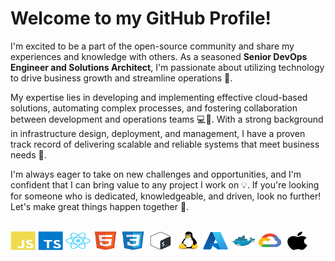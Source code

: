 # Welcome to my GitHub Profile!

I'm excited to be a part of the open-source community and share my experiences and knowledge with others. As a seasoned **Senior DevOps Engineer and Solutions Architect**, I'm passionate about utilizing technology to drive business growth and streamline operations 🚀.

My expertise lies in developing and implementing effective cloud-based solutions, automating complex processes, and fostering collaboration between development and operations teams 💻💼. With a strong background in infrastructure design, deployment, and management, I have a proven track record of delivering scalable and reliable systems that meet business needs 💪.

I'm always eager to take on new challenges and opportunities, and I'm confident that I can bring value to any project I work on 💡. If you're looking for someone who is dedicated, knowledgeable, and driven, look no further! Let's make great things happen together 🙌.


  
<div style="display: inline_block"><br>
  <img align="center" alt="levi2m-Js" height="30" width="40" src="https://raw.githubusercontent.com/devicons/devicon/master/icons/javascript/javascript-plain.svg">
  <img align="center" alt="levi2m-Ts" height="30" width="40" src="https://raw.githubusercontent.com/devicons/devicon/master/icons/typescript/typescript-plain.svg">
  <img align="center" alt="levi2m-React" height="30" width="40" src="https://raw.githubusercontent.com/devicons/devicon/master/icons/react/react-original.svg">
  <img align="center" alt="levi2m-HTML" height="30" width="40" src="https://raw.githubusercontent.com/devicons/devicon/master/icons/html5/html5-original.svg">
  <img align="center" alt="levi2m-CSS" height="30" width="40" src="https://raw.githubusercontent.com/devicons/devicon/master/icons/css3/css3-original.svg">
  <img align="center" alt="levi2m-Bash" height="30" width="40" src="https://raw.githubusercontent.com/devicons/devicon/master/icons/bash/bash-original.svg">
  <img align="center" alt="levi2m-Linux" height="30" width="40" src="https://raw.githubusercontent.com/devicons/devicon/master/icons/linux/linux-original.svg">
  <img align="center" alt="levi2m-Azure" height="30" width="40" src="https://raw.githubusercontent.com/devicons/devicon/master/icons/azure/azure-original.svg">
  <img align="center" alt="levi2m-Docker" height="30" width="40" src="https://raw.githubusercontent.com/devicons/devicon/master/icons/docker/docker-original.svg">
  <img align="center" alt="levi2m-GCP" height="30" width="40" src="https://raw.githubusercontent.com/devicons/devicon/master/icons/googlecloud/googlecloud-original.svg">
  <img align="center" alt="levi2m-Apple" height="30" width="40" src="https://raw.githubusercontent.com/devicons/devicon/master/icons/apple/apple-original.svg">
</div>
